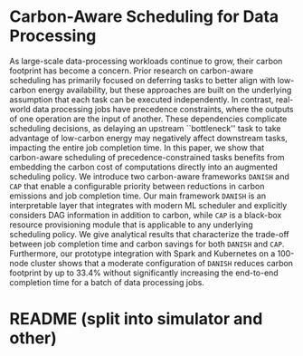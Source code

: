 # Carbon-Aware Scheduling for Data Processing

As large-scale data-processing workloads continue to grow, their carbon footprint has become a concern. Prior research on carbon-aware scheduling has primarily focused on deferring tasks to better align with low-carbon energy availability, but these approaches are built on the underlying assumption that each task can be executed independently. 
In contrast, real-world data processing jobs have precedence constraints, where the outputs of one operation are the input of another. 
These dependencies complicate scheduling decisions, as delaying an upstream ``bottleneck'' task to take advantage of low-carbon energy may negatively affect downstream tasks, impacting the entire job completion time. 
In this paper, we show that carbon-aware scheduling of precedence-constrained tasks benefits from embedding the carbon cost of computations directly into an augmented scheduling policy. We introduce two carbon-aware frameworks $\texttt{DANISH}$ and $\texttt{CAP}$ that enable a configurable priority between reductions in carbon emissions and job completion time. 
Our main framework $\texttt{DANISH}$ is an interpretable layer that integrates with modern ML scheduler and explicitly considers DAG information in addition to carbon, while $\texttt{CAP}$ is a black-box resource provisioning module that is applicable to any underlying scheduling policy.
We give analytical results that characterize the trade-off between job completion time and carbon savings for both $\texttt{DANISH}$ and $\texttt{CAP}$.
Furthermore, our prototype integration with Spark and Kubernetes on a 100-node cluster shows that a moderate configuration of $\texttt{DANISH}$ reduces carbon footprint by up to 33.4\% without significantly increasing the end-to-end completion time for a batch of data processing jobs.

# README (split into simulator and other)
